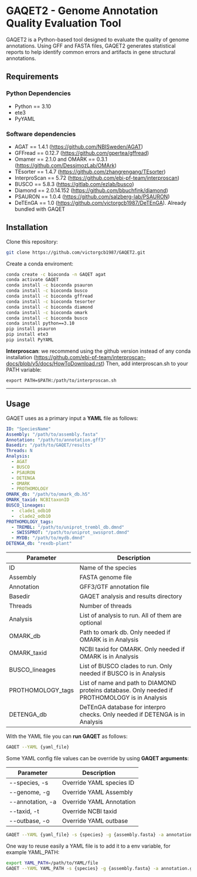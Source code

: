 # GAQET2 - Genome Annotation Quality Evaluation Tool

GAQET2 is a Python-based tool designed to evaluate the quality of genome annotations. Using GFF and FASTA files, GAQET2 generates statistical reports to help identify common errors and artifacts in gene structural annotations.


## Requirements

### Python Dependencies

- Python == 3.10
- ete3
- PyYAML

### Software dependencies
- AGAT == 1.4.1 (https://github.com/NBISweden/AGAT)
- GFFread == 0.12.7 (https://github.com/gpertea/gffread)
- Omamer == 2.1.0 and OMARK == 0.3.1 (https://github.com/DessimozLab/OMArk)
- TEsorter == 1.4.7 (https://github.com/zhangrengang/TEsorter)
- InterproScan == 5.72 (https://github.com/ebi-pf-team/interproscan)
- BUSCO == 5.8.3 (https://gitlab.com/ezlab/busco)
- Diamond == 2.0.14.152 (https://github.com/bbuchfink/diamond)
- PSAURON == 1.0.4 (https://github.com/salzberg-lab/PSAURON)
- DeTEnGA == 1.0 (https://github.com/victorgcb1987/DeTEnGA). Already bundled with GAQET

## Installation

Clone this repository:

```bash
git clone https://github.com/victorgcb1987/GAQET2.git
```

Create a conda enviroment:

```bash
conda create -c bioconda -n GAQET agat
conda activate GAQET
conda install -c bioconda psauron
conda install -c bioconda busco
conda install -c bioconda gffread
conda install -c bioconda tesorter
conda install -c bioconda diamond
conda install -c bioconda omark
conda install -c bioconda busco
conda install python==3.10
pip install psauron
pip install ete3
pip install PyYAML
```

**Interproscan**: we recommend using the github version instead of any conda installation (https://github.com/ebi-pf-team/interproscan-docs/blob/v5/docs/HowToDownload.rst)
Then, add interproscan.sh to your PATH variable:

`export PATH=$PATH:/path/to/interproscan.sh`

---

## Usage

GAQET uses as a primary input a **YAML** file as follows:
```yaml
ID: "SpeciesName"
Assembly: "/path/to/assembly.fasta"
Annotation: "/path/to/annotation.gff3"
Basedir: "/path/to/GAQET/results"
Threads: N
Analysis:
  - AGAT
  - BUSCO
  - PSAURON
  - DETENGA
  - OMARK
  - PROTHOMOLOGY
OMARK_db: "/path/to/omark_db.h5"
OMARK_taxid: NCBItaxonID
BUSCO_lineages:
  -  clade1_odb10
  -  clade2_odb10
PROTHOMOLOGY_tags:
  - TREMBL: "/path/to/uniprot_trembl_db.dmnd"
  - SWISSPROT: "/path/to/uniprot_swssprot.dmnd"
  - MYDB: "/path/to/mydb.dmnd"
DETENGA_db: "rexdb-plant"


```

| Parameter     | Description                                  |
|---------------|----------------------------------------------|
| ID            | Name of the species                     |
| Assembly      | FASTA genome file                            |
| Annotation    | GFF3/GTF annotation file                    |
| Basedir       | GAQET analysis and results directory       |
| Threads       | Number of threads       |
| Analysis      | List of analysis to run. All of them are optional      |
| OMARK_db      | Path to omark db. Only needed if OMARK is in Analysis      |
| OMARK_taxid | NCBI taxid for OMARK. Only needed if OMARK is in Analysis     |
| BUSCO_lineages | List of BUSCO clades to run. Only needed if BUSCO is in Analysis      |
| PROTHOMOLOGY_tags | List of name and path to DIAMOND proteins database. Only needed if  PROTHOMOLOGY is in Analysis     |
| DETENGA_db | DeTEnGA database for interpro checks. Only needed if DETENGA is in Analysis    |


With the YAML file you can **run GAQET** as follows:

```bash
GAQET --YAML {yaml_file}
```
Some YAML config file values can be override by using **GAQET arguments**:


| Parameter     | Description                                  |
|---------------|----------------------------------------------|
| --species, -s  |  Override YAML species ID  |
| --genome, -g          | Override YAML Assembly                     |
| --annotation, -a          | Override YAML Annotation                            |
| --taxid, -t          | Override NCBI taxid                    |
| --outbase, -o   | Override YAML outbase       |



```bash
GAQET --YAML {yaml_file} -s {species} -g {assembly.fasta} -a annotation.gff -t 3702 -o {outdir}
```
One way to reuse easily a YAML file is to add it to a env variable, for example YAML_PATH:

```bash
export YAML_PATH=/path/to/YAML/file
GAQET --YAML YAML_PATH -s {species} -g {assembly.fasta} -a annotation.gff -t 3702 -o {outdir}
```
